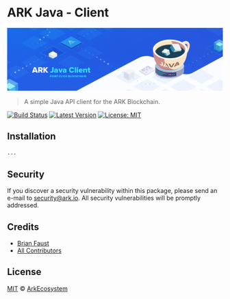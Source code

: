 # ARK Java - Client

<p align="center">
    <img src="https://github.com/ArkEcosystem/java-client/blob/master/banner.png" />
</p>

> A simple Java API client for the ARK Blockchain.

[![Build Status](https://img.shields.io/travis/ArkEcosystem/java-client/master.svg?style=flat-square)](https://travis-ci.org/ArkEcosystem/java-client)
[![Latest Version](https://img.shields.io/github/release/ArkEcosystem/java-client.svg?style=flat-square)](https://github.com/ArkEcosystem/java-client/releases)
[![License: MIT](https://img.shields.io/badge/License-MIT-yellow.svg)](https://opensource.org/licenses/MIT)

## Installation

```bash
...
```

## Security

If you discover a security vulnerability within this package, please send an e-mail to security@ark.io. All security vulnerabilities will be promptly addressed.

## Credits

- [Brian Faust](https://github.com/faustbrian)
- [All Contributors](../../../../contributors)

## License

[MIT](LICENSE) © [ArkEcosystem](https://ark.io)
